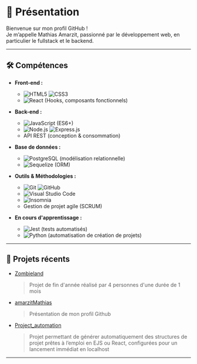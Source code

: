 # 👋 Présentation

Bienvenue sur mon profil GitHub !  
Je m’appelle Mathias Amarzit, passionné par le développement web, en particulier le fullstack et le backend.

---

## 🛠️ Compétences

- **Front-end :**
  - ![HTML5](https://img.shields.io/badge/HTML5-E34F26?style=flat-square&logo=html5&logoColor=white) 
    ![CSS3](https://img.shields.io/badge/CSS3-1572B6?style=flat-square&logo=css3&logoColor=white)
  - ![React](https://img.shields.io/badge/React-20232A?style=flat-square&logo=react&logoColor=61DAFB) (Hooks, composants fonctionnels)

- **Back-end :**
  - ![JavaScript](https://img.shields.io/badge/JavaScript-323330?style=flat-square&logo=javascript&logoColor=F7DF1E) (ES6+)
  - ![Node.js](https://img.shields.io/badge/Node.js-339933?style=flat-square&logo=nodedotjs&logoColor=white)
    ![Express.js](https://img.shields.io/badge/Express.js-000000?style=flat-square&logo=express&logoColor=white)
  - API REST (conception & consommation)

- **Base de données :**
  - ![PostgreSQL](https://img.shields.io/badge/PostgreSQL-4169E1?style=flat-square&logo=postgresql&logoColor=white) (modélisation relationnelle)
  - ![Sequelize](https://img.shields.io/badge/Sequelize-52B0E7?style=flat-square&logo=sequelize&logoColor=white) (ORM)

- **Outils & Méthodologies :**
  - ![Git](https://img.shields.io/badge/Git-F05032?style=flat-square&logo=git&logoColor=white)
    ![GitHub](https://img.shields.io/badge/GitHub-181717?style=flat-square&logo=github&logoColor=white)
  - ![Visual Studio Code](https://img.shields.io/badge/VS_Code-0078D4?style=flat-square&logo=visualstudiocode&logoColor=white)
  - ![Insomnia](https://img.shields.io/badge/Insomnia-4000BF?style=flat-square&logo=insomnia&logoColor=white)
  - Gestion de projet agile (SCRUM)

- **En cours d'apprentissage :**
  - ![Jest](https://img.shields.io/badge/Jest-C21325?style=flat-square&logo=jest&logoColor=white) (tests automatisés)
  - ![Python](https://img.shields.io/badge/Python-3776AB?style=flat-square&logo=python&logoColor=white) (automatisation de création de projets)

---

## 🚀 Projets récents


<!--START_SECTION:repos-->
<!--START_SECTION:repos-->
- [Zombieland](https://github.com/AmarzitMathias/Zombieland)
  > Projet de fin d'année réalisé par 4 personnes d'une durée de 1 mois

- [amarzitMathias](https://github.com/AmarzitMathias/amarzitMathias)
  > Présentation de mon profil Github

- [Project_automation](https://github.com/AmarzitMathias/Project_automation)
  > Projet permettant de générer automatiquement des structures de projet prêtes à  l’emploi en EJS ou React, configurées pour un lancement immédiat en localhost

<!--END_SECTION:repos-->
<!--END_SECTION:repos-->





---
